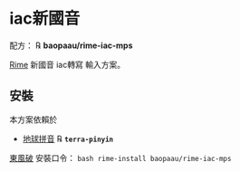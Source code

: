 # iac新國音

配方： ℞ **baopaau/rime-iac-mps**

[Rime](http://rime.im) 新國音 iac轉寫 輸入方案。

## 安裝

本方案依賴於

  - [地球拼音](https://github.com/rime/rime-terra-pinyin) ℞ **`terra-pinyin`**

[東風破](https://github.com/rime/plum) 安裝口令： `bash rime-install baopaau/rime-iac-mps`

